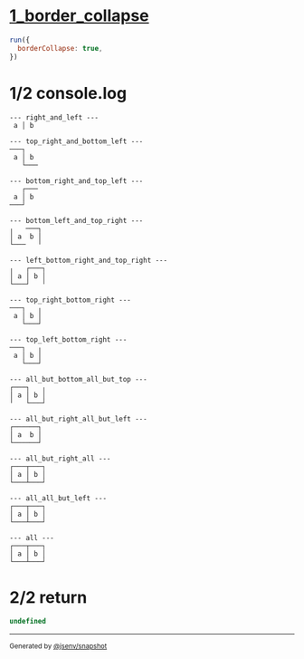 # [1_border_collapse](../../table_2_cells_same_row.test.mjs#L133)

```js
run({
  borderCollapse: true,
})
```

# 1/2 console.log

```console
--- right_and_left ---
 a │ b 

--- top_right_and_bottom_left ---
───┐   
 a │ b 
   └───

--- bottom_right_and_top_left ---
   ┌───
 a │ b 
───┘   

--- bottom_left_and_top_right ---
╷   ───┐
│ a  b │
└───   ╵

--- left_bottom_right_and_top_right ---
╷   ┌───┐
│ a │ b │
└───┘   ╵

--- top_right_bottom_right ---
───┐   ╷
 a │ b │
   └───┘

--- top_left_bottom_right ---
───┐   ╷
 a │ b │
   └───┘

--- all_but_bottom_all_but_top ---
┌───┐   ╷
│ a │ b │
╵   └───┘

--- all_but_right_all_but_left ---
┌──────┐
│ a  b │
└──────┘

--- all_but_right_all ---
┌───┬───┐
│ a │ b │
└───┴───┘

--- all_all_but_left ---
┌───┬───┐
│ a │ b │
└───┴───┘

--- all ---
┌───┬───┐
│ a │ b │
└───┴───┘

```

# 2/2 return

```js
undefined
```

---

<sub>
  Generated by <a href="https://github.com/jsenv/core/tree/main/packages/independent/snapshot">@jsenv/snapshot</a>
</sub>
